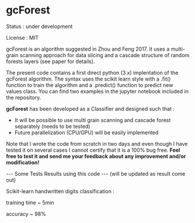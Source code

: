 # gcForest 
Status : under development

License : MIT

gcForest is an algorithm suggested in Zhou and Feng 2017.
It uses a multi-grain scanning approach for data slicing and a cascade structure of random forests layers (see paper for details).

The present code contains a first direct python (3.x) implentation of the gcForest algorithm. The syntax uses the scikit learn style with a .fit() function to train the algorithm and a .predict() function to predict new values class. You can find two examples in the jupyter notebook included in the repository.

**gcForest** has been developed as a Classifier and designed such that :
- It will be possible to use multi grain scanning and cascade forest separately (needs to be tested)
- Future parallelization (CPU/GPU) will be easily implemented

Note that I wrote the code from scratch in two days and even though I have tested it on several cases I cannot certify that it is a 100% bug free.
**Feel free to test it and send me your feedback about any improvement and/or modification!**


--- Some Tests Results using this code ---
(will be updated as result come out)

Scikit-learn handwritten digits classification :

training time ~ 5min

accuracy ~ 98%
